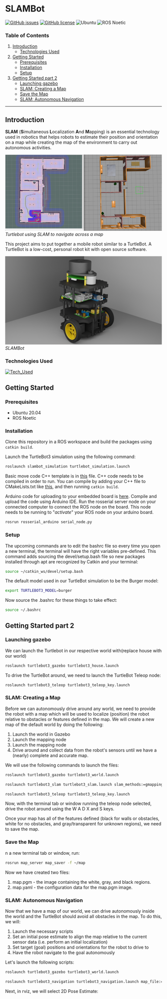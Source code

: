 # SLAMBot

[![GitHub issues](https://img.shields.io/github/issues/IEEE-NITK/SLAMBot?color=red&label=Issues&style=flat)](https://github.com/IEEE-NITK/SLAMBot/issues)
[![GitHub license](https://img.shields.io/github/license/IEEE-NITK/SLAMBot?color=green&label=License&style=flat)](https://github.com/IEEE-NITK/SLAMBot/blob/main/LICENSE)
![Ubuntu](https://img.shields.io/badge/Ubuntu%2020.04-%E2%9C%94-blue)
![ROS Noetic](https://img.shields.io/badge/ROS%20Noetic-%E2%9C%94-blue)

### Table of Contents
<ol>
    <li>
        <a href="#introduction">Introduction</a>
        <ul>
            <li><a href="#technologies-used">Technologies Used</a></li>
        </ul>
    </li>
    <li>
        <a href="#getting-started">Getting Started</a>
        <ul>
        <li><a href="#prerequisites">Prerequisites</a></li>
        <li><a href="#installation">Installation</a></li>
        <li><a href="#setup">Setup</a></li>
        </ul>
    </li>
    <li>
         <a href="#getting-started part 2">Getting Started part 2</a>
         <ul>
         <li><a href="#launching gazebo">Launching gazebo</a></li>
         <li><a href="#SLAM Creating a Map">SLAM: Creating a Map</a></li>
         <li><a href="#Save the Map">Save the Map</a></li>
         <li><a href="#SLAM Autonomous Navigation">SLAM: Autonomous Navigation</a></li>
    </li>
</ol>

<hr>

## Introduction

<b>SLAM</b> (<b>S</b>imultaneous <b>L</b>ocalization <b>A</b>nd <b>M</b>apping) is an essential technology used in robotics that helps robots to estimate their position and orientation on a map while creating the map of the environment to carry out autonomous activities. 

![Alt text](Assets/slam.png)
*Turtlebot using SLAM to navigate across a map*

This project aims to put together a mobile robot similar to a TurtleBot. A TurtleBot is a low-cost, personal robot kit with open source software.

![Alt text](Assets/slambot.png)
*SLAMBot*

### Technologies Used
[![Tech_Used](https://skills.thijs.gg/icons?i=ros,py,cpp,arduino,raspberrypi&theme=dark)](https://skills.thijs.gg)

## Getting Started

### Prerequisites

* Ubuntu 20.04
* ROS Noetic

### Installation

Clone this repository in a ROS workspace and build the packages using `catkin build`.

Launch the TurtleBot3 simulation using the following command:
```bash
roslaunch slambot_simulation turtlebot_simulation.launch
```

Basic move code C++ template is in [this](/slambot_simulation/src/turtlebot3_move.cpp) file. C++ code needs to be compiled in order to run. You can compile by adding your C++ file to CMakeLists.txt like [this](/slambot_simulation/CMakeLists.txt?plain=1#L141-L143), and then running `catkin build`.


Arduino code for uploading to your embedded board is [here](/slambot_arduino/differential_drive/differential_drive.ino). Compile and upload the code using Arduino IDE. Run the rosserial server node on your connected computer to connect the ROS node on the board. This node needs to be running to "*activate*" your ROS node on your arduino board.

```bash
rosrun rosserial_arduino serial_node.py
```
### Setup

The upcoming commands are to edit the bashrc file so every time you open a new terminal, the terminal will have the right variables pre-defined. This command adds sourcing the devel/setup.bash file so new packages installed through apt are recognized by Catkin and your terminal:

```bash
source ~/catkin_ws/devel/setup.bash
```

The default model used in our TurtleBot simulation to be the Burger model:
```bash
export TURTLEBOT3_MODEL=burger
```

Now source the .bashrc for these things to take effect:
```bash
source ~/.bashrc
```
## Getting Started part 2
### Launching gazebo

We can launch the Turtlebot in our respective world with(replace house with our world)
```bash
roslaunch turtlebot3_gazebo turtlebot3_house.launch
```
To drive the TurtleBot around, we need to launch the TurtleBot Teleop node:
```bash
roslaunch turtlebot3_teleop turtlebot3_teleop_key.launch
```
### SLAM: Creating a Map

Before we can autonomously drive around any world, we need to provide the robot with a map which will be used to localize (position) the robot relative to obstacles or features defined in the map. We will create a new map of the default world by doing the following:

1. Launch the world in Gazebo
2. Launch the mapping node
3. Launch the mapping node
4. Drive around and collect data from the robot's sensors until we have a (nearly) complete and accurate map.

We will use the following commands to launch the files:
```bash
roslaunch turtlebot3_gazebo turtlebot3_world.launch
````
```bash
roslaunch turtlebot3_slam turtlebot3_slam.launch slam_methods:=gmapping
```
```bash
roslaunch turtlebot3_teleop turtlebot3_teleop_key.launch
```
Now, with the terminal tab or window running the teleop node selected, drive the robot around using the W A D X and S keys.

Once your map has all of the features defined (black for walls or obstacles, white for no obstacles, and gray/transparent for unknown regions), we need to save the map.

### Save the Map

n a new terminal tab or window, run:
```bash
rosrun map_server map_saver -f ~/map
```
Now we have created two files:
1. map.pgm - the image containing the white, gray, and black regions.
2. map.yaml - the configuration data for the map.pgm image.

### SLAM: Autonomous Navigation

Now that we have a map of our world, we can drive autonomously inside the world and the TurtleBot should avoid all obstacles in the map. To do this, we will:

1. Launch the necessary scripts
2. Set an initial pose estimate to align the map relative to the current sensor data (i.e. perform an initial localization)
3. Set target (goal) positions and orientations for the robot to drive to
4. Have the robot navigate to the goal autonomously

Let's launch the following scripts:
```bash
roslaunch turtlebot3_gazebo turtlebot3_world.launch
```
```bash
roslaunch turtlebot3_navigation turtlebot3_navigation.launch map_file:=$HOME/map.yaml
```
Next, in rviz, we will select 2D Pose Estimate:




